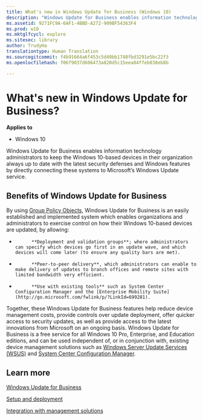 ```yaml
---
title: What's new in Windows Update for Business (Windows 10)
description: "Windows Update for Business enables information technology administrators to keep the Windows 10-based devices in their organization always up to date with the latest security defenses and Windows features by directly connecting these systems to Microsoft’s Windows Update service."
ms.assetid: 9271FC9A-6AF1-4BBD-A272-909BF54363F4
ms.prod: w10
ms.mktglfcycl: explore
ms.sitesec: library
author: TrudyHa
translationtype: Human Translation
ms.sourcegitcommit: f4b91664a6f453c5d49bb1748fbd3291e5bc22f3
ms.openlocfilehash: f06f9037d606473a820d5c15eea84ffeb838eb8b

---
```


# What's new in Windows Update for Business?


**Applies to**

-   Windows 10

Windows Update for Business enables information technology administrators to keep the Windows 10-based devices in their organization always up to date with the latest security defenses and Windows features by directly connecting these systems to Microsoft’s Windows Update service.

## Benefits of Windows Update for Business


By using [Group Policy Objects](http://go.microsoft.com/fwlink/p/?LinkId=699279), Windows Update for Business is an easily established and implemented system which enables organizations and administrators to exercise control on how their Windows 10-based devices are updated, by allowing:

-   
            **Deployment and validation groups**; where administrators can specify which devices go first in an update wave, and which devices will come later (to ensure any quality bars are met).

-   
            **Peer-to-peer delivery**, which administrators can enable to make delivery of updates to branch offices and remote sites with limited bandwidth very efficient.

-   
            **Use with existing tools** such as System Center Configuration Manager and the [Enterprise Mobility Suite](http://go.microsoft.com/fwlink/p/?LinkId=699281).

Together, these Windows Update for Business features help reduce device management costs, provide controls over update deployment, offer quicker access to security updates, as well as provide access to the latest innovations from Microsoft on an ongoing basis. Windows Update for Business is a free service for all Windows 10 Pro, Enterprise, and Education editions, and can be used independent of, or in conjunction with, existing device management solutions such as [Windows Server Update Services (WSUS)](http://technet.microsoft.com/library/hh852345.aspx) and [System Center Configuration Manager](http://technet.microsoft.com/library/gg682129.aspx).

## Learn more


[Windows Update for Business](../plan/windows-update-for-business.md)

[Setup and deployment](../plan/setup-and-deployment.md)

[Integration with management solutions](../plan/integration-with-management-solutions-.md)

 

 








<!--HONumber=Jun16_HO4-->


